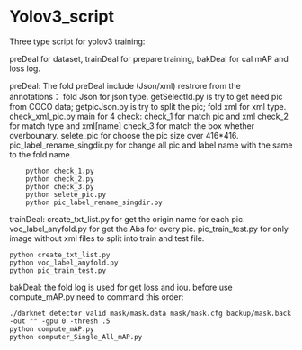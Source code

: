 # Yolov3_script

Three type script for yolov3 training:

preDeal for dataset, trainDeal for prepare training, bakDeal for cal mAP and loss log.

preDeal:
	The fold preDeal include (Json/xml) restrore from the annotations：
	 	fold Json for json type.
		getSelectId.py is try to get need pic from COCO data;
		getpicJson.py is try to split the pic;
	 	fold xml for xml type.
	 check_xml_pic.py main for 4 check:
	 	check_1 for match pic and xml
		check_2 for match type and xml[name]
		check_3 for match the box whether overbounary.
		selete_pic for choose the pic size over 416*416.
		pic_label_rename_singdir.py for change all pic and label name with the same to the fold name.
		
		python check_1.py
		python check_2.py
		python check_3.py
		python selete_pic.py
		python pic_label_rename_singdir.py

	
trainDeal:
	create_txt_list.py for get the origin name for each pic.
	voc_label_anyfold.py for get the Abs for every pic.
	pic_train_test.py for only image without xml files to split into train and test file.
	
	python create_txt_list.py
	python voc_label_anyfold.py
	python pic_train_test.py
	
bakDeal:
	the fold log is used for get loss and iou.
	before use compute_mAP.py need to command this order:
	
	./darknet detector valid mask/mask.data mask/mask.cfg backup/mask.back -out "" -gpu 0 -thresh .5
	python compute_mAP.py  
	python computer_Single_All_mAP.py 
	

